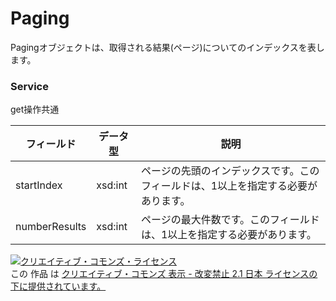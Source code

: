 # Paging
Pagingオブジェクトは、取得される結果(ページ)についてのインデックスを表します。
### Service
get操作共通

| フィールド | データ型 | 説明 | 
|---|---|---|
| startIndex| xsd:int| ページの先頭のインデックスです。このフィールドは、1以上を指定する必要があります。 |
| numberResults| xsd:int| ページの最大件数です。このフィールドは、1以上を指定する必要があります。 |
<a rel="license" href="http://creativecommons.org/licenses/by-nd/2.1/jp/"><img alt="クリエイティブ・コモンズ・ライセンス" style="border-width:0" src="https://i.creativecommons.org/l/by-nd/2.1/jp/88x31.png" /></a><br />この 作品 は <a rel="license" href="http://creativecommons.org/licenses/by-nd/2.1/jp/">クリエイティブ・コモンズ 表示 - 改変禁止 2.1 日本 ライセンスの下に提供されています。</a>
